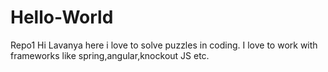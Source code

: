 # Hello-World
Repo1
Hi Lavanya here i love to solve puzzles in coding.
I love to work with frameworks like spring,angular,knockout JS etc.

